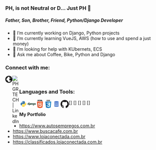 ### PH, is not Neutral or D... Just PH 👋

##### Father, Son, Brother, Friend, Python/Django Developer

- 🔭 I’m currently working on Django, Python projects
- 🌱 I’m currently learning VueJS, AWS (how to use and spend a just money)
- 🤔 I’m looking for help with KUbernets, ECS
- 💬 Ask me about Coffee, Bike, Python and Django


### Connect with me:

[<img align="left" alt="PHGR TECH" width="22px" src="https://raw.githubusercontent.com/iconic/open-iconic/master/svg/globe.svg" />][website]
[<img align="left" alt="PHGR TECH | LinkedIn" width="22px" src="https://cdn.jsdelivr.net/npm/simple-icons@v3/icons/linkedin.svg" />][linkedin]

<br />

### Languages and Tools:

<img align="left" alt="python" width="26px" src="https://raw.githubusercontent.com/github/explore/78df643247d429f6cc873026c0622819ad797942/topics/python/python.png" />
[<img align="left" alt="django" width="26px" src="https://raw.githubusercontent.com/github/explore/78df643247d429f6cc873026c0622819ad797942/topics/django/django.png" />]
[<img align="left" alt="HTML5" width="26px" src="https://raw.githubusercontent.com/github/explore/80688e429a7d4ef2fca1e82350fe8e3517d3494d/topics/html/html.png" />]
[<img align="left" alt="CSS3" width="26px" src="https://raw.githubusercontent.com/github/explore/80688e429a7d4ef2fca1e82350fe8e3517d3494d/topics/css/css.png" />]
[<img align="left" alt="SQL" width="26px" src="https://raw.githubusercontent.com/github/explore/80688e429a7d4ef2fca1e82350fe8e3517d3494d/topics/sql/sql.png" />]
[<img align="left" alt="GitHub" width="26px" src="https://raw.githubusercontent.com/github/explore/78df643247d429f6cc873026c0622819ad797942/topics/github/github.png" />]

<br />

#### My Portfolio ####

- https://www.autosempregos.com.br
- https://www.buscacafe.com.br
- https://www.lojaconectada.com.br
- https://classificados.lojaconectada.com.br


[website]: https://www.phgr.tech/
[linkedin]: https://www.linkedin.com/in/phsantosjr/
